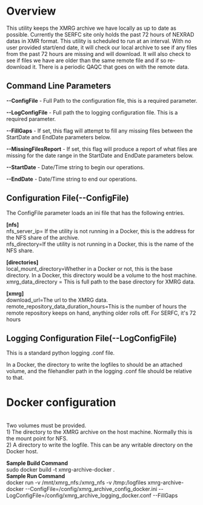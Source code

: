 # Overview

<p>This utility keeps the XMRG archive we have locally as up to date as possible. 
Currently the SERFC site only holds the past 72 hours of NEXRAD datas in XMR format. 
This utility is scheduled to run at an interval. With no user provided start/end date, 
it will check our local archive to see if any files from the past 72 hours are missing and will download. 
It will also check to see if files we have are older than the same remote file and if so re-download it. 
There is a periodic QAQC that goes on with the remote data.</p>

## Command Line Parameters
**--ConfigFile** - Full Path to the configuration file, this is a required parameter. 

**--LogConfigFile** - Full path the to logging configuration file. This is a required parameter.

**--FillGaps** - If set, this flag will attempt to fill any missing files between
    the StartDate and EndDate parameters below.

**--MissingFilesReport** - If set, this flag will produce a report of what files are missing for the 
    date range in the StartDate and EndDate parameters below.

**--StartDate** - Date/Time string to begin our operations.

**--EndDate** - Date/Time string to end our operations.

## Configuration File(--ConfigFile)
The ConfigFile parameter loads an ini file that has the following entries.

**[nfs]**<br>
nfs_server_ip= If the utility is not running in a Docker, this is the address for the NFS share of the archive.<br>
nfs_directory=If the utility is not running in a Docker, this is the name of the NFS share.<br>

**[directories]**<br>
local_mount_directory=Whether in a Docker or not, this is the base directory. In a Docker, this directory would be a 
    volume to the host machine.<br>
xmrg_data_directory = This is full path to the base directory for XMRG data.<br>

**[xmrg]**<br>
download_url=The url to the XMRG data.<br>
remote_repository_data_duration_hours=This is the number of hours the remote repository keeps on hand, 
    anything older rolls off. For SERFC, it's 72 hours<br>


## Logging Configuration File(--LogConfigFile)
This is a standard python logging .conf file. 

In a Docker, the directory to write the logfiles to should be an attached volume, and the filehandler path
in the logging .conf file should be relative to that.


# Docker configuration
<br>
Two volumes must be provided.<br>
1) The directory to the XMRG archive on the host machine. Normally this is the mount point for NFS.<br>
2) A directory to write the logfile. This can be any writable directory on the Docker host. <br>


**Sample Build Command** <br>
    sudo docker build -t xmrg-archive-docker .
    <br>
**Sample Run Command**<br>
    docker run -v /mnt/xmrg_nfs:/xmrg_nfs -v /tmp:/logfiles xmrg-archive-docker --ConfigFile=/config/xmrg_archive_config_docker.ini --LogConfigFile=/config/xmrg_archive_logging_docker.conf --FillGaps
    <br>